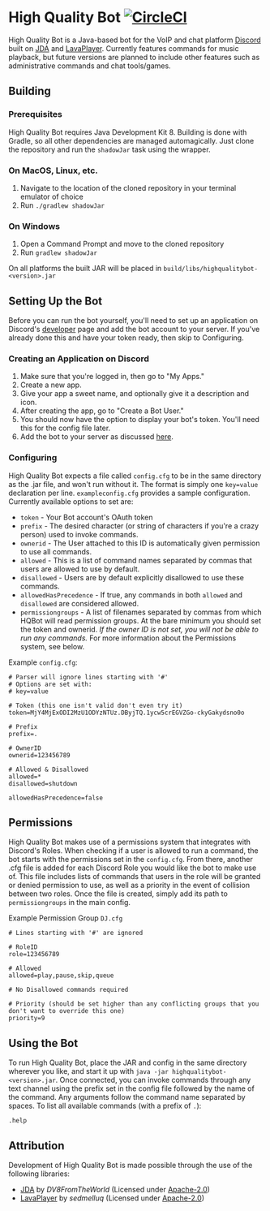 # High Quality Bot [![CircleCI](https://circleci.com/gh/sasquench/highqualitybot/tree/master.svg?style=svg)](https://circleci.com/gh/sasquench/highqualitybot/tree/master)

High Quality Bot is a Java-based bot for the VoIP and chat platform [Discord](https://discordapp.com) built on
[JDA](https://github.com/DV8FromTheWorld/JDA) and [LavaPlayer](https://github.com/sedmelluq/lavaplayer). Currently
features commands for music playback, but future versions are planned to include other features such as administrative
commands and chat tools/games.

## Building

### Prerequisites

High Quality Bot requires Java Development Kit 8. Building is done with Gradle, so all other dependencies are managed
automagically. Just clone the repository and run the `shadowJar` task using the wrapper.

### On MacOS, Linux, etc.

1. Navigate to the location of the cloned repository in your terminal emulator of choice
2. Run `./gradlew shadowJar`

### On Windows

1. Open a Command Prompt and move to the cloned repository
2. Run `gradlew shadowJar`

On all platforms the built JAR will be placed in `build/libs/highqualitybot-<version>.jar`

## Setting Up the Bot

Before you can run the bot yourself, you'll need to set up an application on Discord's
[developer](https://discordapp.com/developers) page and add the bot account to your server. If you've already done this
and have your token ready, then skip to Configuring.

### Creating an Application on Discord

1. Make sure that you're logged in, then go to "My Apps."
2. Create a new app.
2. Give your app a sweet name, and optionally give it a description and icon.
3. After creating the app, go to "Create a Bot User."
4. You should now have the option to display your bot's token. You'll need this for the config file later.
5. Add the bot to your server as discussed [here](https://discordapp.com/developers/docs/topics/oauth2#bots).

### Configuring

High Quality Bot expects a file called `config.cfg` to be in the same directory as the .jar file, and won't run without
it. The format is simply one `key=value` declaration per line. `exampleconfig.cfg` provides a sample configuration.
Currently available options to set are:
* `token` - Your Bot account's OAuth token
* `prefix` - The desired character (or string of characters if you're a crazy person) used to invoke commands.
* `ownerid` - The User attached to this ID is automatically given permission to use all commands.
* `allowed` - This is a list of command names separated by commas that users are allowed to use by default.
* `disallowed` - Users are by default explicitly disallowed to use these commands.
* `allowedHasPrecedence` - If true, any commands in both `allowed` and `disallowed` are considered allowed.
* `permissiongroups` - A list of filenames separated by commas from which HQBot will read permission groups.
At the bare minimum you should set the token and ownerid. *If the owner ID is not set, you will not be able to run any
commands.* For more information about the Permissions system, see below.

Example `config.cfg`:

```
# Parser will ignore lines starting with '#'
# Options are set with:
# key=value

# Token (this one isn't valid don't even try it)
token=MjY4MjExODI2MzU1ODYzNTUz.DByjTQ.1ycw5crEGVZGo-ckyGakydsno0o

# Prefix
prefix=.

# OwnerID
ownerid=123456789

# Allowed & Disallowed
allowed=*
disallowed=shutdown

allowedHasPrecedence=false

```

## Permissions

High Quality Bot makes use of a permissions system that integrates with Discord's Roles. When checking if a user is
allowed to run a command, the bot starts with the permissions set in the `config.cfg`. From there, another .cfg file is
added for each Discord Role you would like the bot to make use of. This file includes lists of commands that users in
the role will be granted or denied permission to use, as well as a priority in the event of collision between two roles.
Once the file is created, simply add its path to `permissiongroups` in the main config.

Example Permission Group `DJ.cfg`

```
# Lines starting with '#' are ignored

# RoleID
role=123456789

# Allowed
allowed=play,pause,skip,queue

# No Disallowed commands required

# Priority (should be set higher than any conflicting groups that you don't want to override this one)
priority=9

```

## Using the Bot

To run High Quality Bot, place the JAR and config in the same directory wherever you like,
and start it up with `java -jar highqualitybot-<version>.jar`. Once connected, you can invoke commands through any text
channel using the prefix set in the config file followed by the name of the command. Any arguments follow the command
name separated by spaces. To list all available commands (with a prefix of `.`):
```
.help
```

## Attribution

Development of High Quality Bot is made possible through the use of the following libraries:

* [JDA](https://github.com/DV8FromTheWorld/JDA) by *DV8FromTheWorld* (Licensed under [Apache-2.0](https://apache.org/licenses/LICENSE-2.0))
* [LavaPlayer](https://github.com/sedmelluq/LavaPlayer) by *sedmelluq* (Licensed under [Apache-2.0](https://apache.org/licenses/LICENSE-2.0))

